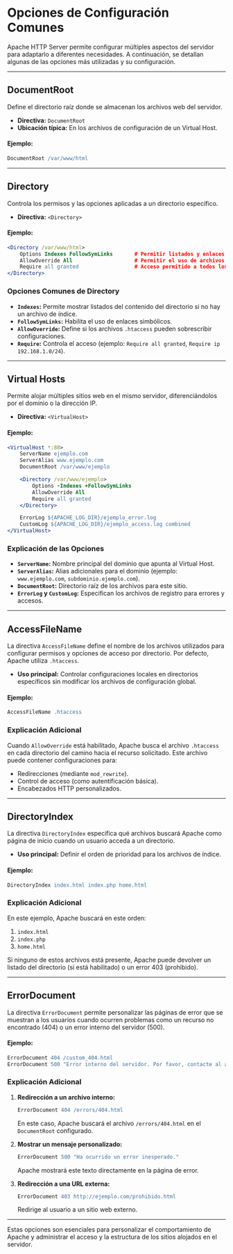 # Opciones de Configuración Comunes

Apache HTTP Server permite configurar múltiples aspectos del servidor para adaptarlo a diferentes necesidades. A continuación, se detallan algunas de las opciones más utilizadas y su configuración.

---

## DocumentRoot

Define el directorio raíz donde se almacenan los archivos web del servidor.

- **Directiva:** `DocumentRoot`
- **Ubicación típica:** En los archivos de configuración de un Virtual Host.

#### Ejemplo:

```apache
DocumentRoot /var/www/html
```

---

## Directory

Controla los permisos y las opciones aplicadas a un directorio específico.

- **Directiva:** `<Directory>`

#### Ejemplo:

```apache
<Directory /var/www/html>
    Options Indexes FollowSymLinks       # Permitir listados y enlaces simbólicos.
    AllowOverride All                    # Permitir el uso de archivos .htaccess.
    Require all granted                  # Acceso permitido a todos los usuarios.
</Directory>
```

### Opciones Comunes de Directory

- **`Indexes`:** Permite mostrar listados del contenido del directorio si no hay un archivo de índice.
- **`FollowSymLinks`:** Habilita el uso de enlaces simbólicos.
- **`AllowOverride`:** Define si los archivos `.htaccess` pueden sobrescribir configuraciones.
- **`Require`:** Controla el acceso (ejemplo: `Require all granted`, `Require ip 192.168.1.0/24`).

---

## Virtual Hosts

Permite alojar múltiples sitios web en el mismo servidor, diferenciándolos por el dominio o la dirección IP.

- **Directiva:** `<VirtualHost>`

#### Ejemplo:

```apache
<VirtualHost *:80>
    ServerName ejemplo.com
    ServerAlias www.ejemplo.com
    DocumentRoot /var/www/ejemplo

    <Directory /var/www/ejemplo>
        Options -Indexes +FollowSymLinks
        AllowOverride All
        Require all granted
    </Directory>

    ErrorLog ${APACHE_LOG_DIR}/ejemplo_error.log
    CustomLog ${APACHE_LOG_DIR}/ejemplo_access.log combined
</VirtualHost>
```

### Explicación de las Opciones

- **`ServerName`:** Nombre principal del dominio que apunta al Virtual Host.
- **`ServerAlias`:** Alias adicionales para el dominio (ejemplo: `www.ejemplo.com`, `subdominio.ejemplo.com`).
- **`DocumentRoot`:** Directorio raíz de los archivos para este sitio.
- **`ErrorLog` y `CustomLog`:** Especifican los archivos de registro para errores y accesos.

---

## AccessFileName

La directiva `AccessFileName` define el nombre de los archivos utilizados para configurar permisos y opciones de acceso por directorio. Por defecto, Apache utiliza `.htaccess`.

- **Uso principal:** Controlar configuraciones locales en directorios específicos sin modificar los archivos de configuración global.

#### Ejemplo:

```apache
AccessFileName .htaccess
```

### Explicación Adicional

Cuando `AllowOverride` está habilitado, Apache busca el archivo `.htaccess` en cada directorio del camino hacia el recurso solicitado. Este archivo puede contener configuraciones para:

- Redirecciones (mediante `mod_rewrite`).
- Control de acceso (como autentificación básica).
- Encabezados HTTP personalizados.

---

## DirectoryIndex

La directiva `DirectoryIndex` especifica qué archivos buscará Apache como página de inicio cuando un usuario acceda a un directorio.

- **Uso principal:** Definir el orden de prioridad para los archivos de índice.

#### Ejemplo:

```apache
DirectoryIndex index.html index.php home.html
```

### Explicación Adicional

En este ejemplo, Apache buscará en este orden:
1. `index.html`
2. `index.php`
3. `home.html`

Si ninguno de estos archivos está presente, Apache puede devolver un listado del directorio (si está habilitado) o un error 403 (prohibido).

---

## ErrorDocument

La directiva `ErrorDocument` permite personalizar las páginas de error que se muestran a los usuarios cuando ocurren problemas como un recurso no encontrado (404) o un error interno del servidor (500).

#### Ejemplo:

```apache
ErrorDocument 404 /custom_404.html
ErrorDocument 500 "Error interno del servidor. Por favor, contacte al administrador."
```

### Explicación Adicional

1. **Redirección a un archivo interno:**
   ```apache
   ErrorDocument 404 /errors/404.html
   ```
   En este caso, Apache buscará el archivo `/errors/404.html` en el `DocumentRoot` configurado.

2. **Mostrar un mensaje personalizado:**
   ```apache
   ErrorDocument 500 "Ha ocurrido un error inesperado."
   ```
   Apache mostrará este texto directamente en la página de error.

3. **Redirección a una URL externa:**
   ```apache
   ErrorDocument 403 http://ejemplo.com/prohibido.html
   ```
   Redirige al usuario a un sitio web externo.

---

Estas opciones son esenciales para personalizar el comportamiento de Apache y administrar el acceso y la estructura de los sitios alojados en el servidor.


